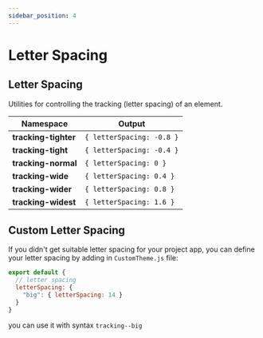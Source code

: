 ```yaml
---
sidebar_position: 4
---
```


# Letter Spacing

## Letter Spacing
Utilities for controlling the tracking (letter spacing) of an element.

Namespace | Output
--------- | ------
**tracking-tighter** | `{ letterSpacing: -0.8 }`
**tracking-tight** | `{ letterSpacing: -0.4 }`
**tracking-normal** | `{ letterSpacing: 0 }`
**tracking-wide** | `{ letterSpacing: 0.4 }`
**tracking-wider** | `{ letterSpacing: 0.8 }`
**tracking-widest** | `{ letterSpacing: 1.6 }`

## Custom Letter Spacing
If you didn't get suitable letter spacing for your project app, you can define your letter spacing by adding in `CustomTheme.js` file:
```javascript
export default {
  // letter spacing
  letterSpacing: {
    "big": { letterSpacing: 14 }
  }
}
```
you can use it with syntax `tracking--big`